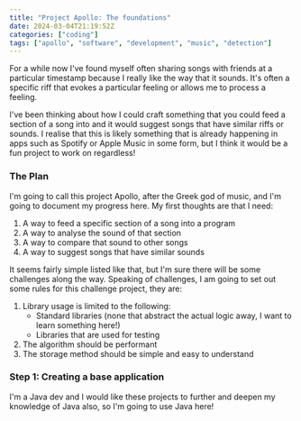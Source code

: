 ```yaml
---
title: "Project Apollo: The foundations"
date: 2024-03-04T21:19:52Z
categories: ["coding"]
tags: ["apollo", "software", "development", "music", "detection"]
---
```


For a while now I've found myself often sharing songs with friends at a particular timestamp because I really like the way that it sounds. It's often a specific riff that evokes a particular feeling or allows me to process a feeling.

I've been thinking about how I could craft something that you could feed a section of a song into and it would suggest songs that have similar riffs or sounds. I realise that this is likely something that is already happening in apps such as Spotify or Apple Music in some form, but I think it would be a fun project to work on regardless!

### The Plan

I'm going to call this project Apollo, after the Greek god of music, and I'm going to document my progress here. My first thoughts are that I need:
1. A way to feed a specific section of a song into a program
2. A way to analyse the sound of that section
3. A way to compare that sound to other songs
4. A way to suggest songs that have similar sounds

It seems fairly simple listed like that, but I'm sure there will be some challenges along the way. Speaking of challenges, I am going to set out some rules for this challenge project, they are:
1. Library usage is limited to the following:
    - Standard libraries (none that abstract the actual logic away, I want to learn something here!)
    - Libraries that are used for testing
2. The algorithm should be performant
3. The storage method should be simple and easy to understand

### Step 1: Creating a base application

I'm a Java dev and I would like these projects to further and deepen my knowledge of Java also, so I'm going to use Java here!